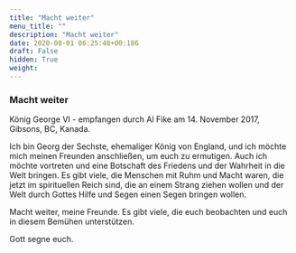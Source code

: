 ```yaml
---
title: "Macht weiter"
menu_title: ""
description: "Macht weiter"
date: 2020-08-01 06:25:48+00:186
draft: False
hidden: True
weight:
---
```

### Macht weiter

König George VI - empfangen durch Al Fike am 14. November 2017, Gibsons, BC, Kanada.

Ich bin Georg der Sechste, ehemaliger König von England, und ich möchte mich meinen Freunden anschließen, um euch zu ermutigen. Auch ich möchte vortreten und eine Botschaft des Friedens und der Wahrheit in die Welt bringen. Es gibt viele, die Menschen mit Ruhm und Macht waren, die jetzt im spirituellen Reich sind, die an einem Strang ziehen wollen und der Welt durch Gottes Hilfe und Segen einen Segen bringen wollen.

Macht weiter, meine Freunde. Es gibt viele, die euch beobachten und euch in diesem Bemühen unterstützen.

Gott segne euch.
